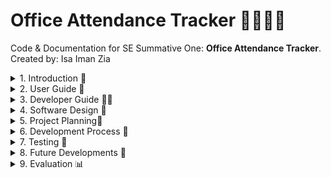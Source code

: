 # Office Attendance Tracker 🚶‍♀️‍➡️🏢

Code & Documentation for SE Summative One: **Office Attendance Tracker**. Created by: Isa Iman Zia

<details closed><summary>1. Introduction 🏫</summary>

## Overview

![App Layout](assets/app_layout.gif)

***Figure 1**: The most recent version of the application's layout is represented here.*

**Office Attendance Tracker** is a web-based application that is lightweight and intended to simplify the administration of employee attendance.  HTML, CSS, and JavaScript are implemented to construct the application.  The application enables users to sign in and out, view attendance history, and generate reports from a clean, responsive interface.

This app is ideal for: 

* **Department for Education (DfE) Colleagues** who require a rapid and effortless method to monitor their attendance records and record their working hours.
* **Senior Civil Servants (SCSs)** who are responsible for monitoring the attendance of their employees and ensuring that they are fulfilling their attendance goals.
* **Developers** seeking a front-end attendance solution that can be customised. 

</details>

<details closed><summary>2. User Guide 👥</summary>

## Key Features 🔑

* **Easy Attendance -** Select the days on which you were in the office each week with ease by selecting the corresponding checkboxes.
* **Reason & Accessibility Input -** Provide the rationale for your attendance and indicate any accessibility requirements in the form.
* **Attendance Summary Cards -** Visually appealing data panels provide instantaneous access to your attendance percentage, total office days, and total working days.
* **Target Status Indicator -** Quickly determine whether you are "On target" or "Off target" by examining your attendance percentage.
* **CSV Export -** Export your attendance data to a CSV file for convenient record-keeping or sharing.
* **Responsive & Accessible Design -** The application is intended to function seamlessly on a variety of devices and is accessible to all users.

## Getting Started

### Accessing the App

Access the Office Attendance Tracker through your web browser.  No installation is necessary; simply access the URL provided or view the index.html file locally.Access the Office Attendance Tracker through your web browser.  No installation is necessary; simply access the URL provided or view the [index.html](index.html) file locally.

### System Requirements

* A contemporary web browser, such as Chrome, Edge, Firefox, or Safari
* Internet connection is required for online hosting

### First-time Setup

* Download or clone the project files to your computer if you are operating locally.
* To initiate the application, navigate to the index.html file in your browser.

## How to use the App

![Live walkthrough of Office Attendance Tracker](assets/attendance_walkthrough.gif)

***Figure x**: An animated GIF that illustrates the operation of the Office Attendance Tracker.  It also illustrates the functionalities that are involved.*

You will be presented with a form that requires you to input the commencement date of the week and select the days on which you were present at the office.  Fill in the necessary fields to initiate attendance monitoring. 

To comprehend the tracker's operation, consult the walkthrough above.

</details>

<details closed><summary>3. Developer Guide 🧑‍💻</summary>

## Installation and Setup Instructions

In order to execute the files successfully, the following are required: npm and node. Adhere to the subsequent procedures: 

1. **Check Node.js and npm installation**

```sh
node -v
npm -v
```

If both commands return version numbers, you are prepared to continue.  If not, obtain and install the Node.js package, which includes npm, from the following link: [Node.js download](https://nodejs.org/en)

2. **Clone the Repository**

```sh
git clone https://github.com/MrKilljoy137xxx/OfficeAttendance-Tracker.git
cd OfficeAttendance-Tracker
```

## Running tests

3. **Install Dependencies (for Testing)**

To execute tests, install the necessary package:

```sh
npm install
```

4. **Run the Application**

* Utilise your preferred web browser to access the index.html file.
* The application is purely client-side; no server configuration is necessary.

5. **Run Tests**

```sh
npm test
```

## Tech Stack Overview

* **Frontend:** HTML, CSS, JavaScript
* **Testing:** Jest (for unit testing JavaScript functions)
* **Version Control:** Git & GitHub

## Project Management

[View Kanban Board](https://github.com/users/MrKilljoy137xxx/projects/7)

## Product Design

[View Software Designs](https://www.figma.com/design/WJocdnGP8lz0KeOSZz0sVz/Office-Attendance-Tracker-Design-Plans?node-id=0-1&p=f&t=hLfXCABztxU3c7DL-0)

## Files to run the App

* index.html
* styles.css
* script.js

## Files used for Testing

* script.test.js
* package.json

## Codebase Structure

```
/
├── index.html          # Main HTML file
├── styles.css          # CSS styles
├── script.js           # Main JavaScript logic
├── script.test.js      # Jest unit tests
├── assets/             # Images and other static assets
└── README.md           # Project documentation
```

## Deployment Instructions

### Static Hosting (Recommended)

This application is a static web application that can be deployed on any static hosting service, such as GitHub Pages, that supports HTML, CSS, and JavaScript.

### Deploying to GitHub Pages

1. Push your project to a GitHub repository.
2. Access your repository's **Settings** and then navigate to the **Pages** section.
3. Select the root (**/**) folder and the branch (typically **main**) under **"Source"**
4. **Save**. Your site will be available at `https://your-username.github.io/your-repo-name/`.

</details>

<details closed><summary>4. Software Design 🎨 </summary>

## Design Principles

I was required to consider the application of deliberate design principles before creating the software designs. This will guarantee that the app is accessible and usable for all users within the DfE.  I have taken into account the following main principles:

**Clarity** was the initial principle that I examined.  This is the point at which I needed to guarantee that the user interface was both intuitive and aesthetically pleasing.  Additionally, I was required to guarantee that the office attendance rates of my users could be calculated and recorded through the use of distinct labels, buttons, and icons.

**Consistency** was the second principle that I evaluated.  This is the point at which I was required to adhere to common UI patterns, such as placing buttons at the bottom, and to maintain a consistent layout, typefaces, and colours across all pages.

**Accessibility** is the third design principle that I would prioritise.  This is the point at which I was required to guarantee that the keyboard navigation functioned properly and that the colour contrast between the text and the background was sufficient.  I was able to identify two colleagues in the department who had accessibility requirements and the corresponding colour scheme and font style to assist in addressing their needs.  I will elaborate on this later.

## User Personas & Empathy Maps

**User personas** are detailed, fictional representations of the target users of my application.  They will assist me in comprehending the demands, behaviours, objectives, and pain points of my users in order to guarantee that my application is tailored to their specific requirements. They are crucial because they will assist me in designing with empathy, concentrating on the actual requirements of the user rather than making assumptions.  I will be able to create an intuitive user experience by customising the interface and interactions to specific user categories, which will assist me in prioritising features and enhancing the UX.

Two distinct categories of users have been considered through the use of user personas: one who is a SCS and another who is a typical DfE colleague.  The user personas have been used to identify the specific accessibility requirements and pain points of both colleagues.

![User Personas SCS](assets/SCS.png)

***Figure 2**: The User Persona of a SCS.*

![User_Persona_DfE](assets/dfe_colleague.png)

***Figure 3**: The User Persona of a normal DfE Colleague.*

The design process will be facilitated by the creation of two empathy maps that pertain to both colleagues.  An **empathy map** is a collaborative visualisation tool that is employed to express the thoughts, emotions, words, and actions of a user in relation to the Office Attendance Tracker product.  This will facilitate the development of a more profound shared comprehension of their users among myself and my team.

![Empaythy Map SCS](assets/scs_empathy_map.png)

***Figure 4**: The empathy map of an SCS.*

![Empathy Map DfE](assets/dfe_empathy_map.png)

***Figure 5**: The Empathy Map of a normal DfE colleague.*

## UI Mockups

![Wireframe Design](assets/wireframe_design.png)

***Figure 6**: A wireframe of the Office Attendance tracker in Figma*

I utilised Figma to generate a preliminary wireframe design after collecting my user requirements, as illustrated in my empathy maps and user personas. Prior to investing in full development, Figma wireframes were an essential initial stage in the process of visualising, communicating, and refining the design of my application.

Ultimately, my stakeholders were satisfied with the app's design and subsequently granted authorisation for the complete development of the application.  The only modification they needed was to arrange the selection buttons for the second query horizontally, rather than vertically, in order to conserve space on the page.

![Design Walkthrough](assets/design_walkthrough.gif)

***Figure 7**: This is a live wireframe walkthrough that was conducted on Figma.*

The wireframe designs will be enhanced with each iteration cycle as a result of additional feedback from the stakeholders.

</details>

<details closed><summary>5. Project Planning📝</summary>

## Methodology

I utilised the Agile methodology to facilitate the development process.  This method of software development is iterative and adaptable, with a focus on the rapid incremental delivery of functional software, customer feedback, and collaboration.  Agile has enabled me to divide the project into smaller, more manageable units known as sprints, rather than planning the entire project in advance.  This will enable me to perpetually enhance the current tracker through the sprint cycles.

This is how I applied Agile to my workflow: 

* **Iterative Development-** The attendance tracker was constructed in incremental stages, with each feature (such as data cards, export, and target box) being added and enhanced in response to user feedback.

* **Continuous Improvement-** I conducted routine evaluations of the strategies that were effective and those that could be improved, implementing modifications as I worked.

* **Task Tracking-** I separated my work into manageable tasks (tickets), monitored my progress, and prioritised the most critical tasks by utilising GitHub issues and labels.  I will elaborate on this matter in the structure section.

## Structure

![Kanban Board P1](assets/kanban_p1.png)

***Figure x**: The Project Kanban board as it is presented in GitHub Projects.  This enabled me to coordinate the tickets (GitHub) across each stage of the development process.*

I have utilised a Kanban board through GitHub Projects and have compiled a list of all available assignments for Sprint 1.1.  This facilitated the visual organisation and management of all my responsibilities during the software development lifecycle.  The board was organised into the following columns: **Backlog**, **Ready**, **In progress**, **In review**, **Developed**, **Testing**, and **Completed**.  GitHub issues were used to represent each task, feature, and bug, which were relocated across these columns as my work progressed.

The kanban has helped by providing: 

* **Visual Clarity-** This has enabled me and my team to evaluate the priorities and obtain a real-time, comprehensive understanding of the project's status.
* **Colloboration-** This has facilitated improved communication and coordination among my team members, as I am able to observe the projects we are all working on.
* **Continuous Delivery-** This has facilitated the iterative, Agile approach that was previously mentioned by enabling the addition and prioritisation of new tasks at any given moment.

I worked on this project in sprints, which are a brief, predetermined period of time in agile project management. This is where I was able to devise a specific set of tasks and features that are planned, developed, and reviewed. The sprint has enabled me to focus on the manageable set of tasks required to develop the office attendance tracker, thereby reducing overwhelm and enhancing productivity. Additionally, I will have the opportunity to evaluate the successes and failures of each iteration, thereby enhancing the quality of my product and process over time.

I sequentially developed the features through branches throughout the development process. They were utilised to isolate features and were distinct development paths within a Git repository. This enabled me to guarantee that the new features or problem fixes were developed in their own branch, thereby maintaining the stability of the main code base. I ensured that my pull request was designated to the appropriate ticket by adhering to the general naming conventions for the branches. For example, the title of each feature that was created was "feature/feature-name," and the title of each defect issue was "bug/bug-fix-name." This facilitated code reviews with my team and ensured improved organisation of my developments.

I then conducted a sprint review, which is a meeting that takes place at the conclusion of each sprint in Agile development. During this meeting, I was able to showcase my developed product, collect feedback from stakeholders, and discuss what went well and what could be improved. I was able to compile my stakeholder feedback from the meeting and convert it into technical requirements, which were subsequently incorporated into the Backlog.  The Product Lead will review the tickets in the Backlog to ascertain the potential work for the next sprint, taking into account priorities and urgency.

## Ticket Labels

![Ticket Labels](assets/ticket_labels.png)

***Figure x**: This displays the labels that were employed to organise the tickets.*

</details>

<details closed><summary>6. Development Process 🔧 </summary>

### Coding Journey

An interactive and structured coding journey was pursued in the development of the Office Attendance tracker:

* **Initial Setup -** The project commenced with the establishment of the fundamental HTML structure, which ensured semantic markup to promote clarity and accessibility.
* **Feature Driven Development -** Each feature (including the selection of office days, attendance calculation, and CSV export) was developed incrementally.  In order to facilitate focused development and seamless integration, features were implemented in distinct branches.
* **Styling and Responsiveness -** A clear, accessible, and responsive interface was generated through the utilisation of CSS.  Flexbox was implemented to control the layout, and colour selections were implemented to enhance accessibility and clarity.
* **Interactive Functionality -** JavaScript was developed to manage dynamic updates, including the calculation of attendance percentages, the real-time updating of data cards, and the management of the on/off target status.
* **Accessibility and User Experience -** Accessibility was prioritised by employing appropriate labels and colour contrast throughout the journey. In order to enhance the interface and interactions, user feedback will be implemented.
* **Testing and Refinement -** User Acceptance Testing (UAT) is one of the various modes of testing that the application will undergo.  Github issues will be employed to monitor and resolve bugs, and the existing application will be enhanced in accordance with the results of the testing.
* **Version Control and Colloboration -** Git and Github were employed to facilitate collaborative development and code revision through the use of branches and pull requests for version control.

### Models Followed

The initiative adheres to a separation of concerns model:

* **HTML** for structure
* **CSS** for presentation
* **JavaScript** for behaviour

The UI logic is loosely based on the Model-View-Controller (MVC) pattern:

* **Model:** Data (e.g. selected days, attendance percentage)
* **View:** The interface is rendered using HTML and CSS.
* **Controller:** User input is processed by JavaScript functions that update the view.

</details>

<details closed><summary>7. Testing 🧪 </summary>

Test-Driven Development (TDD) is a software development methodology that enables me to generate automated tests for my code prior to composing the actual implementation. It is crucial for me to incorporate this into the OA tracker, as it will guarantee that the primary features function as intended and prevent the occurrence of bugs.

I will initially develop a test that defines a desired function or feature, execute it to observe its failure, subsequently compose the minimum code required to pass the test, and subsequently refactor as necessary.

**First Failing Test:**

![Failed Unit Code](assets/failed_unittest.png)
![Failed Output](assets/failed_output.png)

***Figure x**: The output of a unit test that failed is illustrated in this example. The expected value for the date selection does not correspond with the actual value, resulting in the failure of this unit test.*

**Code needed to pass the test**

![Passed Unit Code](assets/passed_unittest.png)
![Passed Output](assets/passed_output.png)

***Figure x**: The weekday selection is now functioning as intended, as evidenced by the passed unit test in the output.*

I initially tested the weekday selection function and subsequently conducted unit tests on the remaining functions. This approach enabled me to identify defects at an early stage and maintain the robustness, accuracy, and extensibility of my tracker.

## Accessibility Testing

Lighthouse is an automated application that is open-source and was created by Google to evaluate the quality of web pages.  It evaluates the performance, accessibility, SEO, best practices, and features of Progressive Web Apps.  It is crucial to verify that my website is accessible to users with disabilities, as evidenced by the SCS and a typical DfE colleague who requires accessibility.

![Lighthout Output](assets/lighthouse_results.png)

***Figure x**: The Office Attendance Tracker's Google Lighthouse results are illustrated in the figure.*

### Performance

The OA tracker is highly optimised and operates at an exceptional rate, as indicated by a performance score of 100.  This suggests that the website is responsive to user interactions, loads rapidly, and adheres to the most effective web performance practices.

### Accessibility

The OA tracker is highly accessible to the majority of users, as indicated by an accessibility score of 92.  This suggests that the website adheres to the majority of accessibility standards; however, there are a few minor areas that could be enhanced in order to achieve a faultless score.

## What can be improved

I will need to consult with the product owner during the upcoming sprint to determine how we can improve the product's accessibility.  This is in the form of a ticket, which will be temporarily stored in the product backlog.

## Testing tools used

* **Jest -** This JavaScript testing framework is widely used and simplifies the process of composing and executing unit tests.
* **jsdom -** This simulates a browser environment, enabling the testing of DOM interactions in Node.js.
* **Google Lighthouse -** This is used to test for accessibility in web pages.

</details>

<details closed><summary>8. Future Developments 🔭 </summary>


</details>
 

<details closed><summary>9. Evaluation 📊 </summary>


</details>
